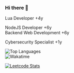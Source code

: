 ### Hi there 👋

Lua Developer +4y      

NodeJS Developer +6y⠀
⠀⠀                                
Backend Web Development +6y

Cybersecurity Specialist +1y

<img alt="Top Languages" src="https://github-readme-stats.vercel.app/api/top-langs/?username=LastPlayerTR&layout=compact&hide_border=true&langs_count=999&theme=dark">
	<br/>
	<img alt="Wakatime" src="https://github-readme-stats.vercel.app/api/wakatime?username=LP&layout=compact&custom_title=My%20Week&hide_border=true&theme=dark"/>



[![Leetcode Stats](https://leetcard.jacoblin.cool/LastPlayerTR?ext=heatmap)](https://leetcode.com/LastPlayerTR)
